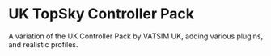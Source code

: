 # UK TopSky Controller Pack
 A variation of the UK Controller Pack by VATSIM UK, adding various plugins, and realistic profiles.
